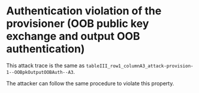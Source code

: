 # Authentication violation of the provisioner (OOB public key exchange and output OOB authentication)

This attack trace is the same as `tableIII_row1_columnA3_attack-provision-1--OOBpkOutputOOBAuth--A3`.

The attacker can follow the same procedure to violate this property.